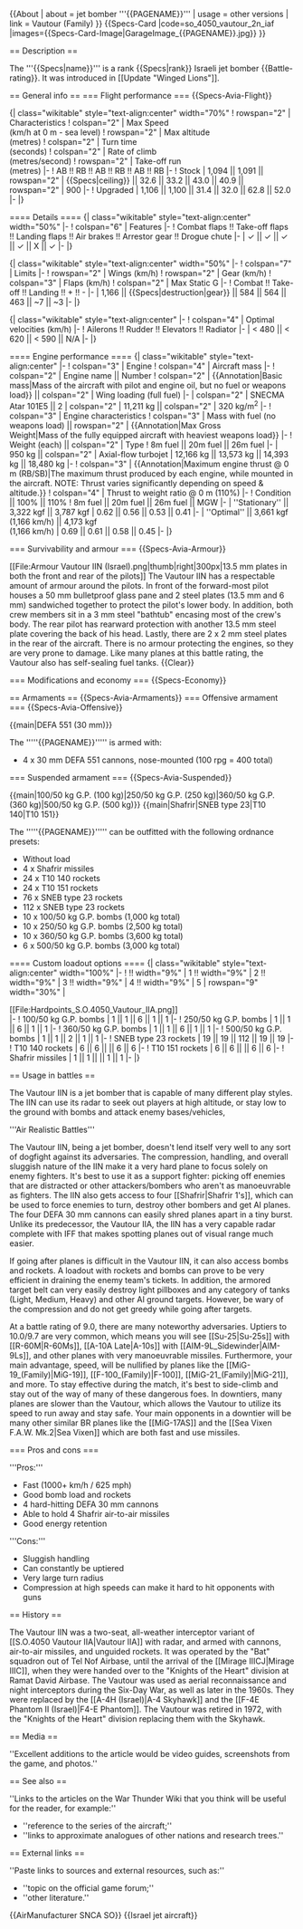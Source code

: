 {{About
| about = jet bomber '''{{PAGENAME}}'''
| usage = other versions
| link = Vautour (Family)
}}
{{Specs-Card
|code=so_4050_vautour_2n_iaf
|images={{Specs-Card-Image|GarageImage_{{PAGENAME}}.jpg}}
}}

== Description ==
<!-- ''In the description, the first part should be about the history of and the creation and combat usage of the aircraft, as well as its key features. In the second part, tell the reader about the aircraft in the game. Insert a screenshot of the vehicle, so that if the novice player does not remember the vehicle by name, he will immediately understand what kind of vehicle the article is talking about.'' -->
The '''{{Specs|name}}''' is a rank {{Specs|rank}} Israeli jet bomber {{Battle-rating}}. It was introduced in [[Update "Winged Lions"]].

== General info ==
=== Flight performance ===
{{Specs-Avia-Flight}}
<!-- ''Describe how the aircraft behaves in the air. Speed, manoeuvrability, acceleration and allowable loads - these are the most important characteristics of the vehicle.'' -->

{| class="wikitable" style="text-align:center" width="70%"
! rowspan="2" | Characteristics
! colspan="2" | Max Speed<br>(km/h at 0 m - sea level)
! rowspan="2" | Max altitude<br>(metres)
! colspan="2" | Turn time<br>(seconds)
! colspan="2" | Rate of climb<br>(metres/second)
! rowspan="2" | Take-off run<br>(metres)
|-
! AB !! RB !! AB !! RB !! AB !! RB
|-
! Stock
| 1,094 || 1,091 || rowspan="2" | {{Specs|ceiling}} || 32.6 || 33.2 || 43.0 || 40.9 || rowspan="2" | 900
|-
! Upgraded
| 1,106 || 1,100 || 31.4 || 32.0 || 62.8 || 52.0
|-
|}

==== Details ====
{| class="wikitable" style="text-align:center" width="50%"
|-
! colspan="6" | Features
|-
! Combat flaps !! Take-off flaps !! Landing flaps !! Air brakes !! Arrestor gear !! Drogue chute
|-
| ✓ || ✓ || ✓ || ✓ || X || ✓     <!-- ✓ -->
|-
|}

{| class="wikitable" style="text-align:center" width="50%"
|-
! colspan="7" | Limits
|-
! rowspan="2" | Wings (km/h)
! rowspan="2" | Gear (km/h)
! colspan="3" | Flaps (km/h)
! colspan="2" | Max Static G
|-
! Combat !! Take-off !! Landing !! + !! -
|-
| 1,166 <!-- {{Specs|destruction|body}} --> || {{Specs|destruction|gear}} || 584 || 564 || 463 || ~7 || ~3
|-
|}

{| class="wikitable" style="text-align:center"
|-
! colspan="4" | Optimal velocities (km/h)
|-
! Ailerons !! Rudder !! Elevators !! Radiator
|-
| < 480 || < 620 || < 590 || N/A
|-
|}

==== Engine performance ====
{| class="wikitable" style="text-align:center"
|-
! colspan="3" | Engine
! colspan="4" | Aircraft mass
|-
! colspan="2" | Engine name || Number
! colspan="2" | {{Annotation|Basic mass|Mass of the aircraft with pilot and engine oil, but no fuel or weapons load}} || colspan="2" | Wing loading (full fuel)
|-
| colspan="2" | SNECMA Atar 101E5 || 2
| colspan="2" | 11,211 kg || colspan="2" | 320 kg/m<sup>2</sup>
|-
! colspan="3" | Engine characteristics
! colspan="3" | Mass with fuel (no weapons load) || rowspan="2" | {{Annotation|Max Gross<br>Weight|Mass of the fully equipped aircraft with heaviest weapons load}}
|-
! Weight (each) || colspan="2" | Type
! 8m fuel || 20m fuel || 26m fuel
|-
| 950 kg || colspan="2" | Axial-flow turbojet
| 12,166 kg || 13,573 kg || 14,393 kg || 18,480 kg
|-
! colspan="3" | {{Annotation|Maximum engine thrust @ 0 m (RB/SB)|The maximum thrust produced by each engine, while mounted in the aircraft. NOTE: Thrust varies significantly depending on speed & altitude.}}
! colspan="4" | Thrust to weight ratio @ 0 m (110%)
|-
! Condition || 100% || 110%
! 8m fuel || 20m fuel || 26m fuel || MGW
|-
| ''Stationary'' || 3,322 kgf || 3,787 kgf
| 0.62 || 0.56 || 0.53 || 0.41
|-
| ''Optimal'' || 3,661 kgf<br>(1,166 km/h) || 4,173 kgf<br>(1,166 km/h)
| 0.69 || 0.61 || 0.58 || 0.45
|-
|}

=== Survivability and armour ===
{{Specs-Avia-Armour}}
<!-- ''Examine the survivability of the aircraft. Note how vulnerable the structure is and how secure the pilot is, whether the fuel tanks are armoured, etc. Describe the armour, if there is any, and also mention the vulnerability of other critical aircraft systems.'' -->
[[File:Armour Vautour IIN (Israel).png|thumb|right|300px|13.5 mm plates in both the front and rear of the pilots]]
The Vautour IIN has a respectable amount of armour around the pilots. In front of the forward-most pilot houses a 50 mm bulletproof glass pane and 2 steel plates (13.5 mm and 6 mm) sandwiched together to protect the pilot's lower body. In addition, both crew members sit in a 3 mm steel "bathtub" encasing most of the crew's body. The rear pilot has rearward protection with another 13.5 mm steel plate covering the back of his head. Lastly, there are 2 x 2 mm steel plates in the rear of the aircraft. There is no armour protecting the engines, so they are very prone to damage. Like many planes at this battle rating, the Vautour also has self-sealing fuel tanks.
{{Clear}}

=== Modifications and economy ===
{{Specs-Economy}}

== Armaments ==
{{Specs-Avia-Armaments}}
=== Offensive armament ===
{{Specs-Avia-Offensive}}
<!-- ''Describe the offensive armament of the aircraft, if any. Describe how effective the cannons and machine guns are in a battle, and also what belts or drums are better to use. If there is no offensive weaponry, delete this subsection.'' -->
{{main|DEFA 551 (30 mm)}}

The '''''{{PAGENAME}}''''' is armed with:

* 4 x 30 mm DEFA 551 cannons, nose-mounted (100 rpg = 400 total)

=== Suspended armament ===
{{Specs-Avia-Suspended}}
<!-- ''Describe the aircraft's suspended armament: additional cannons under the wings, bombs, rockets and torpedoes. This section is especially important for bombers and attackers. If there is no suspended weaponry remove this subsection.'' -->
{{main|100/50 kg G.P. (100 kg)|250/50 kg G.P. (250 kg)|360/50 kg G.P. (360 kg)|500/50 kg G.P. (500 kg)}}
{{main|Shafrir|SNEB type 23|T10 140|T10 151}}

The '''''{{PAGENAME}}''''' can be outfitted with the following ordnance presets:

* Without load
* 4 x Shafrir missiles
* 24 x T10 140 rockets
* 24 x T10 151 rockets
* 76 x SNEB type 23 rockets
* 112 x SNEB type 23 rockets
* 10 x 100/50 kg G.P. bombs (1,000 kg total)
* 10 x 250/50 kg G.P. bombs (2,500 kg total)
* 10 x 360/50 kg G.P. bombs (3,600 kg total)
* 6 x 500/50 kg G.P. bombs (3,000 kg total)

==== Custom loadout options ====
{| class="wikitable" style="text-align:center" width="100%"
|-
! !! width="9%" | 1 !! width="9%" | 2 !! width="9%" | 3 !! width="9%" | 4 !! width="9%" | 5
| rowspan="9" width="30%" | <div class="ttx-image">[[File:Hardpoints_S.O.4050_Vautour_IIA.png]]</div>
|-
! 100/50 kg G.P. bombs
| 1 || 1 || 6 || 1 || 1
|-
! 250/50 kg G.P. bombs
| 1 || 1 || 6 || 1 || 1
|-
! 360/50 kg G.P. bombs
| 1 || 1 || 6 || 1 || 1
|-
! 500/50 kg G.P. bombs
| 1 || 1 || 2 || 1 || 1
|-
! SNEB type 23 rockets
| 19 || 19 || 112 || 19 || 19
|-
! T10 140 rockets
| 6 || 6 || || 6 || 6
|-
! T10 151 rockets
| 6 || 6 || || 6 || 6
|-
! Shafrir missiles
| 1 || 1 || || 1 || 1
|-
|}

== Usage in battles ==
<!-- ''Describe the tactics of playing in the aircraft, the features of using aircraft in a team and advice on tactics. Refrain from creating a "guide" - do not impose a single point of view, but instead, give the reader food for thought. Examine the most dangerous enemies and give recommendations on fighting them. If necessary, note the specifics of the game in different modes (AB, RB, SB).'' -->
The Vautour IIN is a jet bomber that is capable of many different play styles. The IIN can use its radar to seek out players at high altitude, or stay low to the ground with bombs and attack enemy bases/vehicles,

'''Air Realistic Battles'''

The Vautour IIN, being a jet bomber, doesn't lend itself very well to any sort of dogfight against its adversaries. The compression, handling, and overall sluggish nature of the IIN make it a very hard plane to focus solely on enemy fighters. It's best to use it as a support fighter: picking off enemies that are distracted or other attackers/bombers who aren't as manoeuvrable as fighters. The IIN also gets access to four [[Shafrir|Shafrir 1's]], which can be used to force enemies to turn, destroy other bombers and get AI planes. The four DEFA 30 mm cannons can easily shred planes apart in a tiny burst. Unlike its predecessor, the Vautour IIA, the IIN has a very capable radar complete with IFF that makes spotting planes out of visual range much easier.

If going after planes is difficult in the Vautour IIN, it can also access bombs and rockets. A loadout with rockets and bombs can prove to be very efficient in draining the enemy team's tickets. In addition, the armored target belt can very easily destroy light pillboxes and any category of tanks (Light, Medium, Heavy) and other AI ground targets. However, be wary of the compression and do not get greedy while going after targets.

At a battle rating of 9.0, there are many noteworthy adversaries. Uptiers to 10.0/9.7 are very common, which means you will see [[Su-25|Su-25s]] with [[R-60M|R-60Ms]], [[A-10A Late|A-10s]] with [[AIM-9L_Sidewinder|AIM-9Ls]], and other planes with very manoeuvrable missiles. Furthermore, your main advantage, speed, will be nullified by planes like the [[MiG-19_(Family)|MiG-19]], [[F-100_(Family)|F-100]], [[MiG-21_(Family)|MiG-21]], and more. To stay effective during the match, it's best to side-climb and stay out of the way of many of these dangerous foes. In downtiers, many planes are slower than the Vautour, which allows the Vautour to utilize its speed to run away and stay safe. Your main opponents in a downtier will be many other similar BR planes like the [[MiG-17AS]] and the [[Sea Vixen F.A.W. Mk.2|Sea Vixen]] which are both fast and use missiles.

=== Pros and cons ===
<!-- ''Summarise and briefly evaluate the vehicle in terms of its characteristics and combat effectiveness. Mark its pros and cons in the bulleted list. Try not to use more than 6 points for each of the characteristics. Avoid using categorical definitions such as "bad", "good" and the like - use substitutions with softer forms such as "inadequate" and "effective".'' -->

'''Pros:'''

* Fast (1000+ km/h / 625 mph)
* Good bomb load and rockets
* 4 hard-hitting DEFA 30 mm cannons
* Able to hold 4 Shafrir air-to-air missiles
* Good energy retention

'''Cons:'''

* Sluggish handling
* Can constantly be uptiered
* Very large turn radius
* Compression at high speeds can make it hard to hit opponents with guns

== History ==
<!-- ''Describe the history of the creation and combat usage of the aircraft in more detail than in the introduction. If the historical reference turns out to be too long, take it to a separate article, taking a link to the article about the vehicle and adding a block "/History" (example: <nowiki>https://wiki.warthunder.com/(Vehicle-name)/History</nowiki>) and add a link to it here using the <code>main</code> template. Be sure to reference text and sources by using <code><nowiki><ref></ref></nowiki></code>, as well as adding them at the end of the article with <code><nowiki><references /></nowiki></code>. This section may also include the vehicle's dev blog entry (if applicable) and the in-game encyclopedia description (under <code><nowiki>=== In-game description ===</nowiki></code>, also if applicable).'' -->
The Vautour IIN was a two-seat, all-weather interceptor variant of [[S.O.4050 Vautour IIA|Vautour IIA]] with radar, and armed with cannons, air-to-air missiles, and unguided rockets. It was operated by the "Bat" squadron out of Tel Nof Airbase, until the arrival of the [[Mirage IIICJ|Mirage IIIC]], when they were handed over to the "Knights of the Heart" division at Ramat David Airbase. The Vautour was used as aerial reconnaissance and night interceptors during the Six-Day War, as well as later in the 1960s. They were replaced by the [[A-4H (Israel)|A-4 Skyhawk]] and the [[F-4E Phantom II (Israel)|F4-E Phantom]]. The Vautour was retired in 1972, with the "Knights of the Heart" division replacing them with the Skyhawk.

== Media ==
<!-- ''Excellent additions to the article would be video guides, screenshots from the game, and photos.'' -->
''Excellent additions to the article would be video guides, screenshots from the game, and photos.''

== See also ==
<!-- ''Links to the articles on the War Thunder Wiki that you think will be useful for the reader, for example:''
* ''reference to the series of the aircraft;''
* ''links to approximate analogues of other nations and research trees.'' -->
''Links to the articles on the War Thunder Wiki that you think will be useful for the reader, for example:''

* ''reference to the series of the aircraft;''
* ''links to approximate analogues of other nations and research trees.''

== External links ==
<!-- ''Paste links to sources and external resources, such as:''
* ''topic on the official game forum;''
* ''other literature.'' -->
''Paste links to sources and external resources, such as:''

* ''topic on the official game forum;''
* ''other literature.''

{{AirManufacturer SNCA SO}}
{{Israel jet aircraft}}